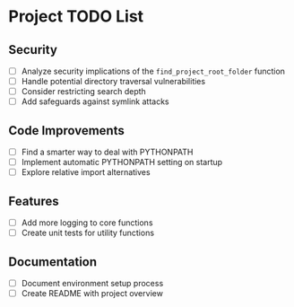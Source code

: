 # Project TODO List

## Security
- [ ] Analyze security implications of the `find_project_root_folder` function
- [ ] Handle potential directory traversal vulnerabilities
- [ ] Consider restricting search depth
- [ ] Add safeguards against symlink attacks

## Code Improvements
- [ ] Find a smarter way to deal with PYTHONPATH
- [ ] Implement automatic PYTHONPATH setting on startup
- [ ] Explore relative import alternatives

## Features
- [ ] Add more logging to core functions
- [ ] Create unit tests for utility functions

## Documentation
- [ ] Document environment setup process
- [ ] Create README with project overview